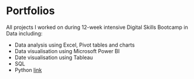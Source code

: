 # Portfolios
All projects I worked on during 12-week intensive Digital Skills Bootcamp in Data including:
- Data analysis using Excel, Pivot tables and charts 
- Data visualisation using Microsoft Power BI 
- Date visualisation using Tableau 
- SQL 
- Python 
[link](https://app.powerbi.com/links/YAMi8VF9Pe?ctid=6efd0f20-57c8-4447-b53f-00d4992ca50b&pbi_source=linkShare&bookmarkGuid=a21e3bdf-9a4d-445e-9bfd-0fa7bbbc6c10)
